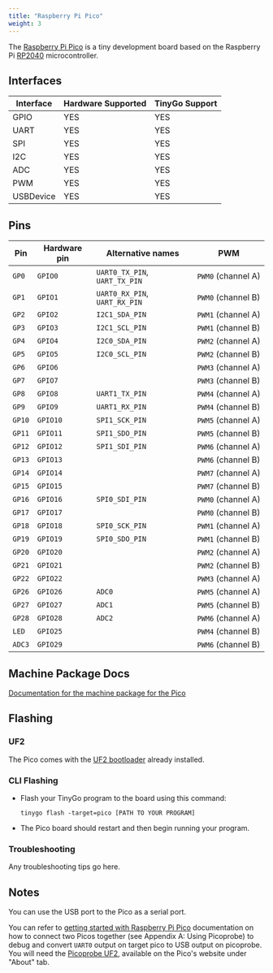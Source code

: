 ```yaml
---
title: "Raspberry Pi Pico"
weight: 3
---
```


The [Raspberry Pi Pico](https://www.raspberrypi.org/products/raspberry-pi-pico/) is a tiny development board based on the Raspberry Pi [RP2040](https://datasheets.raspberrypi.org/rp2040/rp2040-datasheet.pdf) microcontroller.

## Interfaces

| Interface | Hardware Supported | TinyGo Support |
| --------- | ------------- | ----- |
| GPIO      | YES | YES |
| UART      | YES | YES |
| SPI       | YES | YES |
| I2C       | YES | YES |
| ADC       | YES | YES |
| PWM       | YES | YES |
| USBDevice | YES | YES |

## Pins

| Pin               | Hardware pin | Alternative names | PWM                  |
| ----------------- | ------------ | ----------------- | -------------------- |
| `GP0`             | `GPIO0`      | `UART0_TX_PIN`, `UART_TX_PIN` | `PWM0` (channel A)   |
| `GP1`             | `GPIO1`      | `UART0_RX_PIN`, `UART_RX_PIN` | `PWM0` (channel B)   |
| `GP2`             | `GPIO2`      | `I2C1_SDA_PIN`    | `PWM1` (channel A)   |
| `GP3`             | `GPIO3`      | `I2C1_SCL_PIN`    | `PWM1` (channel B)   |
| `GP4`             | `GPIO4`      | `I2C0_SDA_PIN`    | `PWM2` (channel A)   |
| `GP5`             | `GPIO5`      | `I2C0_SCL_PIN`    | `PWM2` (channel B)   |
| `GP6`             | `GPIO6`      |                   | `PWM3` (channel A)   |
| `GP7`             | `GPIO7`      |                   | `PWM3` (channel B)   |
| `GP8`             | `GPIO8`      | `UART1_TX_PIN`    | `PWM4` (channel A)   |
| `GP9`             | `GPIO9`      | `UART1_RX_PIN`    | `PWM4` (channel B)   |
| `GP10`            | `GPIO10`     | `SPI1_SCK_PIN`    | `PWM5` (channel A)   |
| `GP11`            | `GPIO11`     | `SPI1_SDO_PIN`    | `PWM5` (channel B)   |
| `GP12`            | `GPIO12`     | `SPI1_SDI_PIN`    | `PWM6` (channel A)   |
| `GP13`            | `GPIO13`     |                   | `PWM6` (channel B)   |
| `GP14`            | `GPIO14`     |                   | `PWM7` (channel A)   |
| `GP15`            | `GPIO15`     |                   | `PWM7` (channel B)   |
| `GP16`            | `GPIO16`     | `SPI0_SDI_PIN`    | `PWM0` (channel A)   |
| `GP17`            | `GPIO17`     |                   | `PWM0` (channel B)   |
| `GP18`            | `GPIO18`     | `SPI0_SCK_PIN`    | `PWM1` (channel A)   |
| `GP19`            | `GPIO19`     | `SPI0_SDO_PIN`    | `PWM1` (channel B)   |
| `GP20`            | `GPIO20`     |                   | `PWM2` (channel A)   |
| `GP21`            | `GPIO21`     |                   | `PWM2` (channel B)   |
| `GP22`            | `GPIO22`     |                   | `PWM3` (channel A)   |
| `GP26`            | `GPIO26`     | `ADC0`            | `PWM5` (channel A)   |
| `GP27`            | `GPIO27`     | `ADC1`            | `PWM5` (channel B)   |
| `GP28`            | `GPIO28`     | `ADC2`            | `PWM6` (channel A)   |
| `LED`             | `GPIO25`     |                   | `PWM4` (channel B)   |
| `ADC3`            | `GPIO29`     |                   | `PWM6` (channel B)   |

## Machine Package Docs

[Documentation for the machine package for the Pico](../machine/pico)

## Flashing

### UF2

The Pico comes with the [UF2 bootloader](https://github.com/Microsoft/uf2) already installed.

### CLI Flashing

- Flash your TinyGo program to the board using this command:

    ```shell
    tinygo flash -target=pico [PATH TO YOUR PROGRAM]
    ```

- The Pico board should restart and then begin running your program.

### Troubleshooting

Any troubleshooting tips go here.

## Notes

You can use the USB port to the Pico as a serial port.

You can refer to [getting started with Raspberry Pi Pico](https://datasheets.raspberrypi.org/pico/getting-started-with-pico.pdf) documentation on how to connect two Picos together (see Appendix A: Using Picoprobe) to debug and convert `UART0` output on target pico to USB output on picoprobe. You will need the [Picoprobe UF2](https://www.raspberrypi.org/documentation/rp2040/getting-started/#board-specifications), available on the Pico's website under "About" tab.
